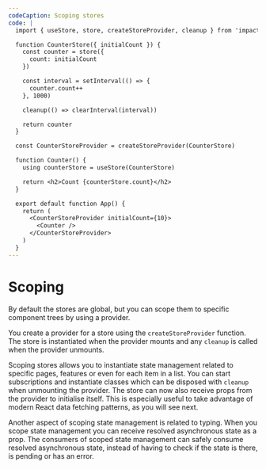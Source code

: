 ```yaml
---
codeCaption: Scoping stores
code: |
  import { useStore, store, createStoreProvider, cleanup } from 'impact-react'

  function CounterStore({ initialCount }) {
    const counter = store({
      count: initialCount
    })

    const interval = setInterval(() => {
      counter.count++
    }, 1000)

    cleanup(() => clearInterval(interval))

    return counter
  }

  const CounterStoreProvider = createStoreProvider(CounterStore)

  function Counter() {
    using counterStore = useStore(CounterStore)

    return <h2>Count {counterStore.count}</h2>
  }

  export default function App() {
    return (
      <CounterStoreProvider initialCount={10}>
        <Counter />
      </CounterStoreProvider>
    )
  }
---
```


# Scoping

By default the stores are global, but you can scope them to specific component trees by using a provider.

You create a provider for a store using the `createStoreProvider` function. The store is instantiated when the provider mounts and any `cleanup` is called when the provider unmounts.

Scoping stores allows you to instantiate state management related to specific pages, features or even for each item in a list. You can start subscriptions and instantiate classes which can be disposed with `cleanup` when unmounting the provider. The store can now also receive props from the provider to initialise itself. This is especially useful to take advantage of modern React data fetching patterns, as you will see next.

Another aspect of scoping state management is related to typing. When you scope state management you can receive resolved asynchronous state as a prop. The consumers of scoped state management can safely consume resolved asynchronous state, instead of having to check if the state is there, is pending or has an error.

<ClientOnly>
 <Playground />
</ClientOnly>
